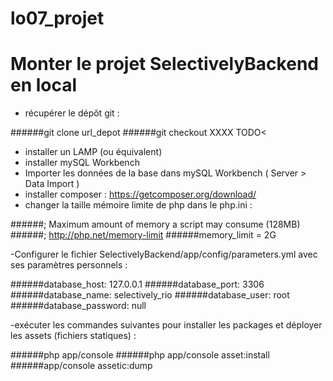 # lo07_projet

Monter le projet SelectivelyBackend en local
==

- récupérer le dépôt git :
>
######git clone url_depot
######git checkout XXXX TODO<

- installer un LAMP (ou équivalent)
- installer mySQL Workbench
- Importer les données de la base dans mySQL Workbench ( Server > Data Import )
- installer composer : https://getcomposer.org/download/
- changer la taille mémoire limite de php dans le php.ini :

######; Maximum amount of memory a script may consume (128MB)
######; http://php.net/memory-limit
######memory_limit = 2G

-Configurer le fichier SelectivelyBackend/app/config/parameters.yml avec ses paramètres personnels :

######database_host: 127.0.0.1
######database_port: 3306
######database_name: selectively_rio
######database_user: root
######database_password: null

-exécuter les commandes suivantes pour installer les packages et déployer les assets (fichiers statiques) :

######php app/console
######php app/console asset:install
######app/console assetic:dump
